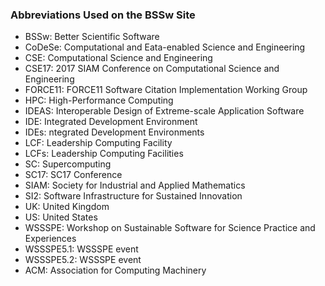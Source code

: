 ### Abbreviations Used on the BSSw Site


- BSSw: Better Scientific Software
- CoDeSe: Computational and Eata-enabled Science and Engineering 
- CSE: Computational Science and Engineering
- CSE17: 2017 SIAM Conference on Computational Science and Engineering
- FORCE11: FORCE11 Software Citation Implementation Working Group
- HPC: High-Performance Computing
- IDEAS: Interoperable Design of Extreme-scale Application Software
- IDE: Integrated Development Environment
- IDEs: ntegrated Development Environments
- LCF: Leadership Computing Facility
- LCFs: Leadership Computing Facilities
- SC: Supercomputing
- SC17: SC17 Conference
- SIAM: Society for Industrial and Applied Mathematics
- SI2: Software Infrastructure for Sustained Innovation
- UK: United Kingdom
- US: United States
- WSSSPE: Workshop on Sustainable Software for Science Practice and Experiences
- WSSSPE5.1: WSSSPE event
- WSSSPE5.2: WSSSPE event
- ACM: Association for Computing Machinery

<!--
Publish: no
--!>
